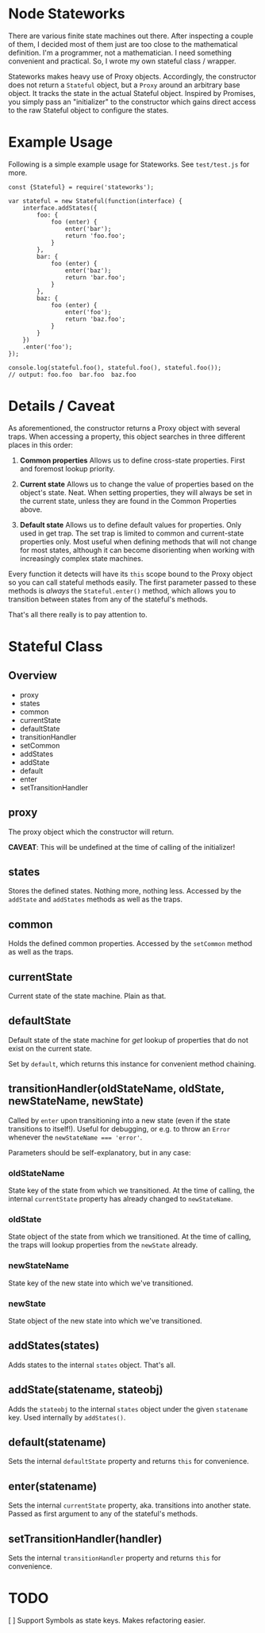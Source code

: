 # Node Stateworks

There are various finite state machines out there. After inspecting a couple of
them, I decided most of them just are too close to the mathematical definition.
I'm a programmer, not a mathematician. I need something convenient and
practical. So, I wrote my own stateful class / wrapper.

Stateworks makes heavy use of Proxy objects. Accordingly, the constructor does
not return a `Stateful` object, but a `Proxy` around an arbitrary base object.
It tracks the state in the actual Stateful object. Inspired by Promises, you
simply pass an "initializer" to the constructor which gains direct access to the
raw Stateful object to configure the states.

# Example Usage

Following is a simple example usage for Stateworks. See `test/test.js` for more.

    const {Stateful} = require('stateworks');
    
    var stateful = new Stateful(function(interface) {
        interface.addStates({
            foo: {
                foo (enter) {
                    enter('bar');
                    return 'foo.foo';
                }
            },
            bar: {
                foo (enter) {
                    enter('baz');
                    return 'bar.foo';
                }
            },
            baz: {
                foo (enter) {
                    enter('foo');
                    return 'baz.foo';
                }
            }
        })
        .enter('foo');
    });
    
    console.log(stateful.foo(), stateful.foo(), stateful.foo());
    // output: foo.foo  bar.foo  baz.foo

# Details / Caveat

As aforementioned, the constructor returns a Proxy object with several traps.
When accessing a property, this object searches in three different places in
this order:

1. **Common properties**
   Allows us to define cross-state properties. First and foremost lookup priority.

2. **Current state**
   Allows us to change the value of properties based on the object's state. Neat.
   When setting properties, they will always be set in the current state, unless
   they are found in the Common Properties above.
   
3. **Default state**
   Allows us to define default values for properties. Only used in get trap. The
   set trap is limited to common and current-state properties only. Most useful
   when defining methods that will not change for most states, although it can
   become disorienting when working with increasingly complex state machines.
   
Every function it detects will have its `this` scope bound to the Proxy object
so you can call stateful methods easily. The first parameter passed to these
methods is *always* the `Stateful.enter()` method, which allows you to
transition between states from any of the stateful's methods.

That's all there really is to pay attention to.


# Stateful Class

## Overview

- proxy
- states
- common
- currentState
- defaultState
- transitionHandler
- setCommon
- addStates
- addState
- default
- enter
- setTransitionHandler

## proxy

The proxy object which the constructor will return.

**CAVEAT**: This will be undefined at the time of calling of the initializer!

## states

Stores the defined states. Nothing more, nothing less. Accessed by the `addState`
and `addStates` methods as well as the traps.

## common

Holds the defined common properties. Accessed by the `setCommon` method as well
as the traps.

## currentState

Current state of the state machine. Plain as that.

## defaultState

Default state of the state machine for *get* lookup of properties that do not
exist on the current state.

Set by `default`, which returns this instance for convenient method chaining.

## transitionHandler(oldStateName, oldState, newStateName, newState)

Called by `enter` upon transitioning into a new state (even if the state
transitions to itself!). Useful for debugging, or e.g. to throw an `Error`
whenever the `newStateName === 'error'`.

Parameters should be self-explanatory, but in any case:

### oldStateName

State key of the state from which we transitioned. At the time of calling, the
internal `currentState` property has already changed to `newStateName`.

### oldState

State object of the state from which we transitioned. At the time of calling,
the traps will lookup properties from the `newState` already.

### newStateName

State key of the new state into which we've transitioned.

### newState

State object of the new state into which we've transitioned.

## addStates(states)

Adds states to the internal `states` object. That's all.

## addState(statename, stateobj)

Adds the `stateobj` to the internal `states` object under the given `statename`
key. Used internally by `addStates()`.

## default(statename)

Sets the internal `defaultState` property and returns `this` for convenience.

## enter(statename)

Sets the internal `currentState` property, aka. transitions into another state.
Passed as first argument to any of the stateful's methods.

## setTransitionHandler(handler)

Sets the internal `transitionHandler` property and returns `this` for convenience.


# TODO

[ ] Support Symbols as state keys. Makes refactoring easier.
